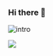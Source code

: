 ### Hi there 👋
![intro](https://lohxt1.github.io/_assets/intro.gif)

![](https://github-profile-watcher.vercel.app/api/watcher/lohxt1)
